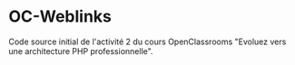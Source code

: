 # OC-Weblinks
Code source initial de l'activité 2 du cours OpenClassrooms "Evoluez vers une architecture PHP professionnelle".
